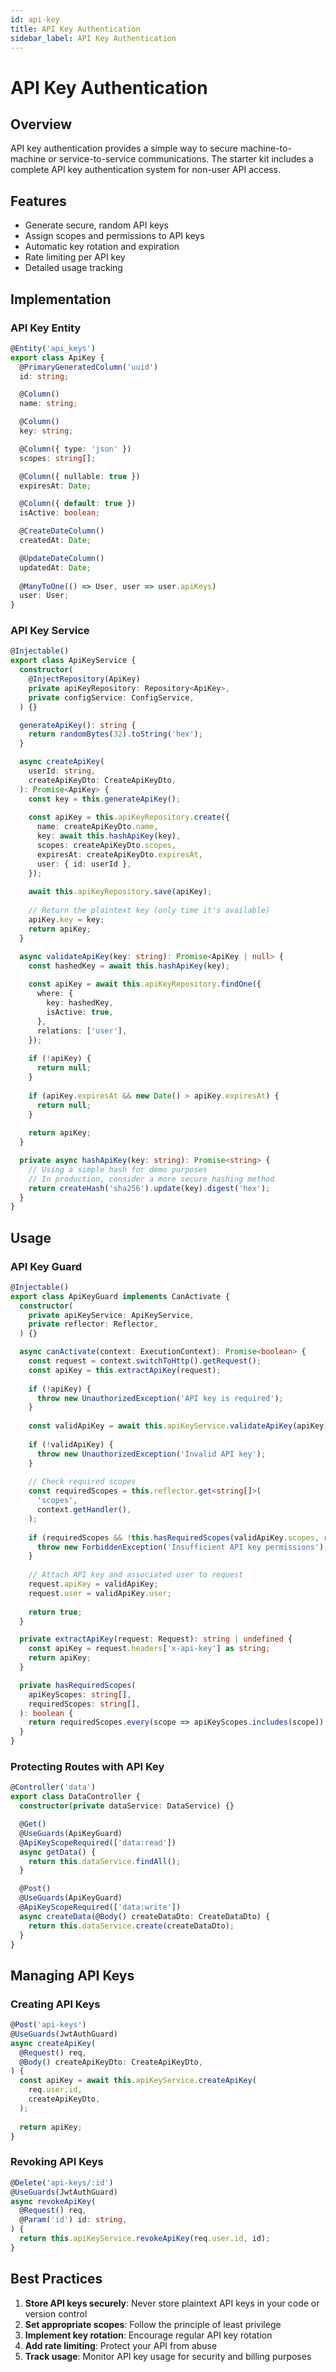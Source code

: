 ```yaml
---
id: api-key
title: API Key Authentication
sidebar_label: API Key Authentication
---
```


# API Key Authentication

## Overview

API key authentication provides a simple way to secure machine-to-machine or service-to-service communications. The starter kit includes a complete API key authentication system for non-user API access.

## Features

- Generate secure, random API keys
- Assign scopes and permissions to API keys
- Automatic key rotation and expiration
- Rate limiting per API key
- Detailed usage tracking

## Implementation

### API Key Entity

```typescript
@Entity('api_keys')
export class ApiKey {
  @PrimaryGeneratedColumn('uuid')
  id: string;

  @Column()
  name: string;

  @Column()
  key: string;

  @Column({ type: 'json' })
  scopes: string[];

  @Column({ nullable: true })
  expiresAt: Date;

  @Column({ default: true })
  isActive: boolean;

  @CreateDateColumn()
  createdAt: Date;

  @UpdateDateColumn()
  updatedAt: Date;
  
  @ManyToOne(() => User, user => user.apiKeys)
  user: User;
}
```

### API Key Service

```typescript
@Injectable()
export class ApiKeyService {
  constructor(
    @InjectRepository(ApiKey)
    private apiKeyRepository: Repository<ApiKey>,
    private configService: ConfigService,
  ) {}

  generateApiKey(): string {
    return randomBytes(32).toString('hex');
  }

  async createApiKey(
    userId: string,
    createApiKeyDto: CreateApiKeyDto,
  ): Promise<ApiKey> {
    const key = this.generateApiKey();
    
    const apiKey = this.apiKeyRepository.create({
      name: createApiKeyDto.name,
      key: await this.hashApiKey(key),
      scopes: createApiKeyDto.scopes,
      expiresAt: createApiKeyDto.expiresAt,
      user: { id: userId },
    });
    
    await this.apiKeyRepository.save(apiKey);
    
    // Return the plaintext key (only time it's available)
    apiKey.key = key;
    return apiKey;
  }

  async validateApiKey(key: string): Promise<ApiKey | null> {
    const hashedKey = await this.hashApiKey(key);
    
    const apiKey = await this.apiKeyRepository.findOne({
      where: {
        key: hashedKey,
        isActive: true,
      },
      relations: ['user'],
    });
    
    if (!apiKey) {
      return null;
    }
    
    if (apiKey.expiresAt && new Date() > apiKey.expiresAt) {
      return null;
    }
    
    return apiKey;
  }

  private async hashApiKey(key: string): Promise<string> {
    // Using a simple hash for demo purposes
    // In production, consider a more secure hashing method
    return createHash('sha256').update(key).digest('hex');
  }
}
```

## Usage

### API Key Guard

```typescript
@Injectable()
export class ApiKeyGuard implements CanActivate {
  constructor(
    private apiKeyService: ApiKeyService,
    private reflector: Reflector,
  ) {}

  async canActivate(context: ExecutionContext): Promise<boolean> {
    const request = context.switchToHttp().getRequest();
    const apiKey = this.extractApiKey(request);
    
    if (!apiKey) {
      throw new UnauthorizedException('API key is required');
    }
    
    const validApiKey = await this.apiKeyService.validateApiKey(apiKey);
    
    if (!validApiKey) {
      throw new UnauthorizedException('Invalid API key');
    }
    
    // Check required scopes
    const requiredScopes = this.reflector.get<string[]>(
      'scopes',
      context.getHandler(),
    );
    
    if (requiredScopes && !this.hasRequiredScopes(validApiKey.scopes, requiredScopes)) {
      throw new ForbiddenException('Insufficient API key permissions');
    }
    
    // Attach API key and associated user to request
    request.apiKey = validApiKey;
    request.user = validApiKey.user;
    
    return true;
  }

  private extractApiKey(request: Request): string | undefined {
    const apiKey = request.headers['x-api-key'] as string;
    return apiKey;
  }

  private hasRequiredScopes(
    apiKeyScopes: string[],
    requiredScopes: string[],
  ): boolean {
    return requiredScopes.every(scope => apiKeyScopes.includes(scope));
  }
}
```

### Protecting Routes with API Key

```typescript
@Controller('data')
export class DataController {
  constructor(private dataService: DataService) {}

  @Get()
  @UseGuards(ApiKeyGuard)
  @ApiKeyScopeRequired(['data:read'])
  async getData() {
    return this.dataService.findAll();
  }

  @Post()
  @UseGuards(ApiKeyGuard)
  @ApiKeyScopeRequired(['data:write'])
  async createData(@Body() createDataDto: CreateDataDto) {
    return this.dataService.create(createDataDto);
  }
}
```

## Managing API Keys

### Creating API Keys

```typescript
@Post('api-keys')
@UseGuards(JwtAuthGuard)
async createApiKey(
  @Request() req,
  @Body() createApiKeyDto: CreateApiKeyDto,
) {
  const apiKey = await this.apiKeyService.createApiKey(
    req.user.id,
    createApiKeyDto,
  );
  
  return apiKey;
}
```

### Revoking API Keys

```typescript
@Delete('api-keys/:id')
@UseGuards(JwtAuthGuard)
async revokeApiKey(
  @Request() req,
  @Param('id') id: string,
) {
  return this.apiKeyService.revokeApiKey(req.user.id, id);
}
```

## Best Practices

1. **Store API keys securely**: Never store plaintext API keys in your code or version control
2. **Set appropriate scopes**: Follow the principle of least privilege
3. **Implement key rotation**: Encourage regular API key rotation
4. **Add rate limiting**: Protect your API from abuse
5. **Track usage**: Monitor API key usage for security and billing purposes 